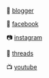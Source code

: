 📝 [blogger](https://www.thefloridajournal.com/)

👤 [facebook](https://www.facebook.com/swflwilliam/)

📷 [instagram](https://www.instagram.com/wplusr/?hl=en)

🧵 [threads](https://www.threads.com/@wplusr)

📺 [youtube](https://www.youtube.com/@wplusr)

